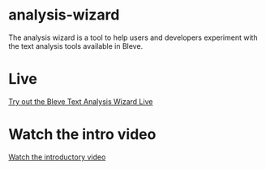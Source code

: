 # analysis-wizard

The analysis wizard is a tool to help users and developers experiment with the text analysis tools available in Bleve.

# Live

[Try out the Bleve Text Analysis Wizard Live](https://bleveanalysis.couchbase.com)

# Watch the intro video

[Watch the introductory video](https://www.youtube.com/watch?v=CEfaIlzki5U)
